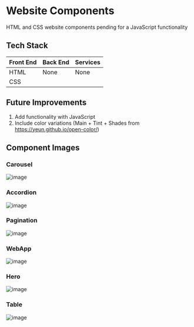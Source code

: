 # Website Components
HTML and CSS website components pending for a JavaScript functionality

## Tech Stack
| Front End  | Back End | Services |
|------------|----------|----------|
| HTML       | None     | None     |
| CSS        |          |          |

## Future Improvements
1. Add functionality with JavaScript
2. Include color variations (Main + Tint + Shades from https://yeun.github.io/open-color/)

## Component Images

### Carousel
![image](https://user-images.githubusercontent.com/87340855/222542627-60111a71-3cf4-423c-b260-382c7884be7d.png)

### Accordion
![image](https://user-images.githubusercontent.com/87340855/222542758-b8b72c49-f770-4858-8be5-51b53b4d4cd6.png)

### Pagination
![image](https://user-images.githubusercontent.com/87340855/222542835-ec0540b1-17e9-47f9-9a75-bb348d6e953f.png)

### WebApp
![image](https://user-images.githubusercontent.com/87340855/222542889-c73048b1-df38-457f-9f56-62e66c329166.png)

### Hero
![image](https://user-images.githubusercontent.com/87340855/222542959-2e503eae-c586-4dfd-bf2d-ed2f78682ada.png)

### Table
![image](https://user-images.githubusercontent.com/87340855/222543010-b31a3e1d-16a3-4661-be55-5634a1e6bc2b.png)
